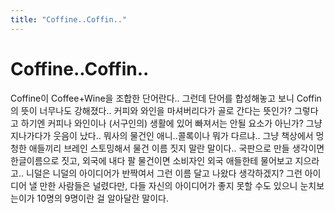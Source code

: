 ```yaml
---
title: "Coffine..Coffin.."
---
```

# Coffine..Coffin..

Coffine이 Coffee+Wine을 조합한 단어란다..
그런데 단어를 합성해놓고 보니 Coffin의 뜻이 너무나도 강해졌다..
커피와 와인을 마셔버리다가 골로 간다는 뜻인가? 
그렇다고 하기엔 커피나 와인이나 (서구인의) 생활에 있어 빠져서는 안될 요소가 아닌가?
그냥 지나가다가 웃음이 났다..
뭐사의 물건인 애니..콜록이나 뭐가 다르냐..
그냥 책상에서 멍청한 애들끼리 브레인 스토밍해서 물건 이름 짓지 말란 말이다..
국판으로 만들 생각이면 한글이름으로 짓고, 외국에 내다 팔 물건이면 소비자인 외국 애들한테 물어보고 지으라고..
니덜은 니덜의 아이디어가 반짝여서 그런 이름 달고 나왔다 생각하겠지?
그런 아이디어 낼 만한 사람들은 널렸다만, 다들 자신의 아이디어가 좋지 못할 수도 있으니 눈치보는이가 10명의 9명이란 걸 알아달란 말이다.


